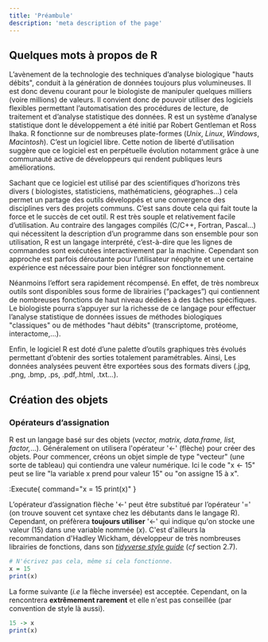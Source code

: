 ```yaml
---
title: 'Préambule'
description: 'meta description of the page'
---
```


## Quelques mots à propos de R

L’avènement de la technologie des techniques d’analyse biologique "hauts débits", conduit à la génération de données toujours plus volumineuses. Il est donc devenu courant pour le biologiste de manipuler quelques milliers (voire millions) de valeurs. Il convient donc de pouvoir utiliser des logiciels flexibles permettant l’automatisation des procédures de lecture, de traitement et d’analyse statistique des données. R est un système d’analyse statistique dont le développement a été initié par Robert Gentleman et Ross Ihaka. R fonctionne sur de nombreuses plate-formes (*Unix*, *Linux*, *Windows*, *Macintosh*). C’est un logiciel libre. Cette notion de liberté d’utilisation suggère que ce logiciel est en perpétuelle évolution notamment grâce à une communauté active de développeurs qui rendent publiques leurs améliorations. 

Sachant que ce logiciel est utilisé par des scientifiques d’horizons très divers ( biologistes, statisticiens, mathématiciens, géographes...) cela permet un partage des outils développés et une convergence des disciplines vers des projets communs. C’est sans doute cela qui fait toute la force et le succès de cet outil. R est très souple et relativement facile d’utilisation. Au contraire des langages compilés (C/C++, Fortran, Pascal...) qui nécessitent la description d’un programme dans son ensemble pour son utilisation, R est un langage interprété, c’est-à-dire que les lignes de commandes sont exécutées interactivement par la machine. Cependant son approche est parfois déroutante pour l’utilisateur néophyte et une certaine expérience est nécessaire pour bien intégrer son fonctionnement.

Néanmoins l’effort sera rapidement récompensé. En effet, de très nombreux outils sont disponibles sous forme de librairies (“packages”) qui contiennent de nombreuses fonctions de haut niveau dédiées à des tâches spécifiques. Le biologiste pourra s’appuyer sur la richesse de ce langage pour effectuer l’analyse statistique de données issues de méthodes biologiques "classiques" ou de méthodes "haut débits" (transcriptome, protéome, interactome,...).

Enfin, le logiciel R est doté d’une palette d’outils graphiques très évolués permettant d’obtenir des sorties totalement paramétrables. Ainsi, Les données analysées peuvent être exportées sous des formats divers (.jpg, .png, .bmp, .ps, .pdf,.html, .txt...).

## Création des objets

### Opérateurs d’assignation

R est un langage basé sur des objets (*vector, matrix, data.frame, list, factor,*...). Généralement on utilisera l'opérateur '<-' (flèche) pour créer des objets. Pour commencer, créons un objet simple de type "vecteur" (une sorte de tableau) qui contiendra une valeur numérique. Ici le code "x <- 15" peut se lire "la variable x prend pour valeur 15" ou "on assigne 15 à x".

:Execute{
    command="x = 15
print(x)"
}

L’opérateur d’assignation flèche '<-' peut être substitué par l’opérateur '=' (on trouve souvent cet syntaxe chez les débutants dans le langage R). Cependant, on préfèrera **toujours utiliser** '<-' qui indique qu'on stocke une valeur ($15$) dans une variable nommée $(x)$. C'est d'ailleurs la recommandation d'Hadley Wickham, développeur de très nombreuses librairies de fonctions, dans son [*tidyverse style guide*](https://style.tidyverse.org/) (*cf* section 2.7).

```r
# N'écrivez pas cela, même si cela fonctionne.
x = 15
print(x)
```

La forme suivante (*i.e* la flèche inversée) est acceptée. Cependant, on la rencontrera **extrêmement rarement** et elle n'est pas conseillée (par convention de style là aussi).

```r
15 -> x
print(x)
```
